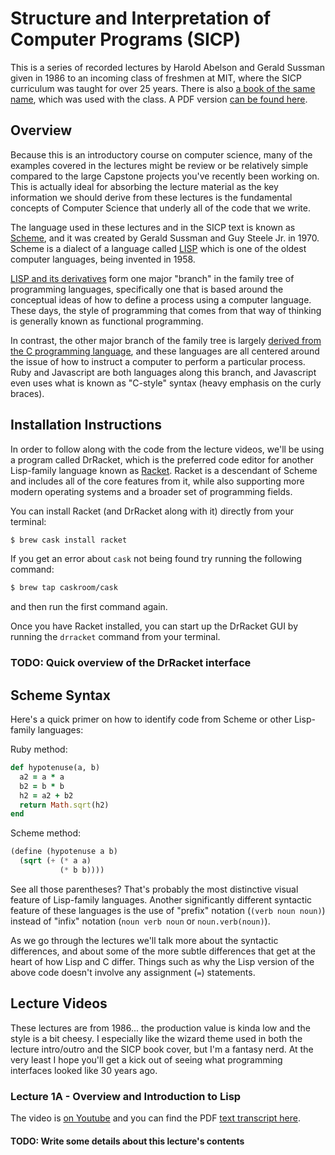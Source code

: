 # Structure and Interpretation of Computer Programs (SICP)
This is a series of recorded lectures by Harold Abelson and Gerald Sussman given in 1986 to an incoming class of freshmen at MIT, where the SICP curriculum was taught for over 25 years. There is also [a book of the same name](http://sarabander.github.io/sicp/), which was used with the class. A PDF version [can be found here](https://github.com/sarabander/sicp-pdf/raw/master/sicp.pdf).

## Overview
Because this is an introductory course on computer science, many of the examples covered in the lectures might be review or be relatively simple compared to the large Capstone projects you've recently been working on. This is actually ideal for absorbing the lecture material as the key information we should derive from these lectures is the fundamental concepts of Computer Science that underly all of the code that we write.

The language used in these lectures and in the SICP text is known as [Scheme](http://www.schemers.org/), and it was created by Gerald Sussman and Guy Steele Jr. in 1970. Scheme is a dialect of a language called [LISP](https://en.wikipedia.org/wiki/Lisp_(programming_language)) which is one of the oldest computer languages, being invented in 1958.

[LISP and its derivatives](https://en.wikipedia.org/wiki/List_of_Lisp-family_programming_languages) form one major "branch" in the family tree of programming languages, specifically one that is based around the conceptual ideas of how to define a process using a computer language. These days, the style of programming that comes from that way of thinking is generally known as functional programming.

In contrast, the other major branch of the family tree is largely [derived from the C programming language](https://en.wikipedia.org/wiki/List_of_C-family_programming_languages), and these languages are all centered around the issue of how to instruct a computer to perform a particular process. Ruby and Javascript are both languages along this branch, and Javascript even uses what is known as "C-style" syntax (heavy emphasis on the curly braces).


## Installation Instructions
In order to follow along with the code from the lecture videos, we'll be using a program called DrRacket, which is the preferred code editor for another Lisp-family language known as [Racket](http://www.racket-lang.org/). Racket is a descendant of Scheme and includes all of the core features from it, while also supporting more modern operating systems and a broader set of programming fields.

You can install Racket (and DrRacket along with it) directly from your terminal:
```bash
$ brew cask install racket
```

If you get an error about `cask` not being found try running the following command:
```bash
$ brew tap caskroom/cask
```
and then run the first command again.

Once you have Racket installed, you can start up the DrRacket GUI by running the `drracket` command from your terminal.

### TODO: Quick overview of the DrRacket interface


## Scheme Syntax
Here's a quick primer on how to identify code from Scheme or other Lisp-family languages:

Ruby method:
```ruby
def hypotenuse(a, b)
  a2 = a * a
  b2 = b * b
  h2 = a2 + b2
  return Math.sqrt(h2)
end
```

Scheme method:
```scheme
(define (hypotenuse a b)
  (sqrt (+ (* a a)
           (* b b))))
```

See all those parentheses? That's probably the most distinctive visual feature of Lisp-family languages. Another significantly different syntactic feature of these languages is the use of "prefix" notation (`(verb noun noun)`) instead of "infix" notation (`noun verb noun` or `noun.verb(noun)`).

As we go through the lectures we'll talk more about the syntactic differences, and about some of the more subtle differences that get at the heart of how Lisp and C differ. Things such as why the Lisp version of the above code doesn't involve any assignment (`=`) statements.


## Lecture Videos
These lectures are from 1986... the production value is kinda low and the style is a bit cheesy. I especially like the wizard theme used in both the lecture intro/outro and the SICP book cover, but I'm a fantasy nerd. At the very least I hope you'll get a kick out of seeing what programming interfaces looked like 30 years ago.

### Lecture 1A - Overview and Introduction to Lisp
The video is [on Youtube](https://www.youtube.com/watch?v=2Op3QLzMgSY) and you can find the PDF [text transcript here](http://ocw.mit.edu/courses/electrical-engineering-and-computer-science/6-001-structure-and-interpretation-of-computer-programs-spring-2005/video-lectures/1a-overview-and-introduction-to-lisp/2Op3QLzMgSY.pdf).

#### TODO: Write some details about this lecture's contents
